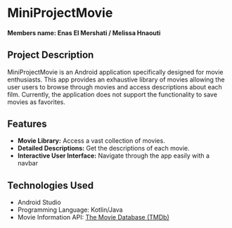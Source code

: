 # MiniProjectMovie
#### Members name: Enas El Mershati / Melissa Hnaouti

## Project Description

MiniProjectMovie is an Android application specifically designed for movie enthusiasts. This app provides an exhaustive library of movies allowing the user users to browse through movies and access descriptions about each film. Currently, the application does not support the functionality to save movies as favorites.

## Features

- **Movie Library:** Access a vast collection of movies.
- **Detailed Descriptions:** Get the descriptions of each movie.
- **Interactive User Interface:** Navigate through the app easily with a navbar

## Technologies Used

- Android Studio
- Programming Language: Kotlin/Java
- Movie Information API: [The Movie Database (TMDb)](https://www.themoviedb.org/)
